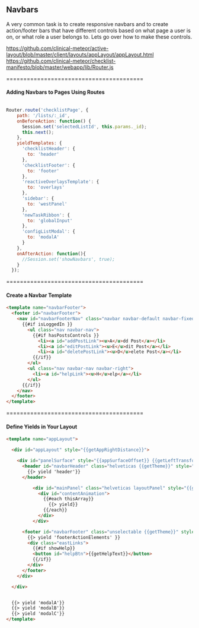 ## Navbars


A very common task is to create responsive navbars and to create action/footer bars that have different controls based on what page a user is on, or what role a user belongs to.  Lets go over how to make these controls.  


https://github.com/clinical-meteor/active-layout/blob/master/client/layouts/appLayout/appLayout.html
https://github.com/clinical-meteor/checklist-manifesto/blob/master/webapp/lib/Router.js

========================================
#### Adding Navbars to Pages Using Routes 


````js

Router.route('checklistPage', {
    path: '/lists/:_id',
    onBeforeAction: function() {
      Session.set('selectedListId', this.params._id);
      this.next();
    },
    yieldTemplates: {
      'checklistHeader': {
        to: 'header'
      },
      'checklistFooter': {
        to: 'footer'
      },
      'reactiveOverlaysTemplate': {
        to: 'overlays'
      },
      'sidebar': {
        to: 'westPanel'
      },
      'newTaskRibbon': {
        to: 'globalInput'
      },
      'configListModal': {
        to: 'modalA'
      }
    },
    onAfterAction: function(){
      //Session.set('showNavbars', true);
    }
  });
````

========================================
#### Create a Navbar Template

````html
<template name="navbarFooter">
  <footer id="navbarFooter">
    <nav id="navbarFooterNav" class="navbar navbar-default navbar-fixed-bottom" role="navigation">
      {{#if isLoggedIn }}
        <ul class="nav navbar-nav">
          {{#if hasPostsControls }}
            <li><a id="addPostLink"><u>A</u>dd Post</a></li>
            <li><a id="editPostLink"><u>E</u>dit Post</a></li>
            <li><a id="deletePostLink"><u>D</u>elete Post</a></li>
          {{/if}}
        </ul>
        <ul class="nav navbar-nav navbar-right">
          <li><a id="helpLink"><u>H</u>elp</a></li>
        </ul>
      {{/if}}
    </nav>
  </footer>
</template>
````

========================================
#### Define Yields in Your Layout

````html
<template name="appLayout">

  <div id="appLayout" style="{{getAppRightDistance}}">

    <div id="panelSurface" style="{{appSurfaceOffset}} {{getLeftTransform}}">
      <header id="navbarHeader" class="helveticas {{getTheme}}" style="{{getOpacity}} {{isVisible}} {{getNavWidth}} {{getBackgroundColor 'colorE'}} ">
        {{> yield 'header'}}
      </header>

          <div id="mainPanel" class="helveticas layoutPanel" style="{{getTopDistance}} {{getPageWidth}} {{getPageHeight}} {{pageColor}}">
            <div id="contentAnimation">
              {{#each thisArray}}
                {{> yield}}
              {{/each}}
            </div>
          </div>

      <footer id="navbarFooter" class="unselectable {{getTheme}}" style="{{getOpacity}} {{getFooterHeight}} {{getNavWidth}} {{getBackgroundColor 'colorE'}} ">
        {{> yield 'footerActionElements' }}
        <div class="eastLinks">
          {{#if showHelp}}
          <button id="helpBtn">{{getHelpText}}</button>
          {{/if}}
        </div>
      </footer>
    </div>

  </div>


  {{> yield 'modalA'}}
  {{> yield 'modalB'}}
  {{> yield 'modalC'}}
</template>

````
